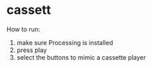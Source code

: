 # cassett

How to run:
1. make sure Processing is installed
2. press play
3. select the buttons to mimic a cassette player
